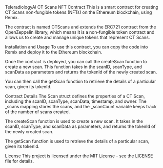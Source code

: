 TeleradiologyAI CT Scans NFT Contract
This is a smart contract for creating CT Scans non-fungible tokens (NFTs) on the Ethereum blockchain, using Remix.

The contract is named CTScans and extends the ERC721 contract from the OpenZeppelin library, which means it is a non-fungible token contract and allows us to create and manage unique tokens that represent CT Scans.

Installation and Usage
To use this contract, you can copy the code into Remix and deploy it to the Ethereum blockchain.

Once the contract is deployed, you can call the createScan function to create a new scan. This function takes in the scanID, scanType, and scanData as parameters and returns the tokenId of the newly created scan.

You can then call the getScan function to retrieve the details of a particular scan, given its tokenId.

Contract Details
The Scan struct defines the properties of a CT Scan, including the scanID, scanType, scanData, timestamp, and owner. The _scans mapping stores the scans, and the _scanCount variable keeps track of the number of scans created.

The createScan function is used to create a new scan. It takes in the scanID, scanType, and scanData as parameters, and returns the tokenId of the newly created scan.

The getScan function is used to retrieve the details of a particular scan, given its tokenId.

License
This project is licensed under the MIT License - see the LICENSE file for details.
